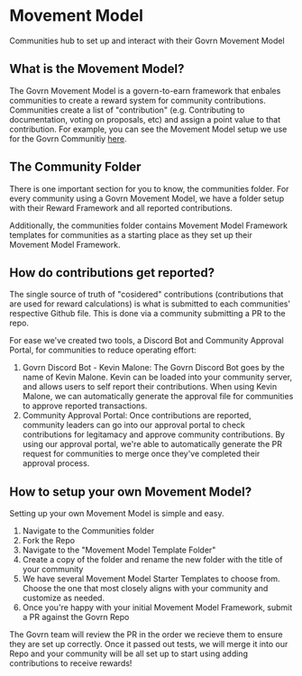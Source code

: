 # Movement Model
Communities hub to set up and interact with their Govrn Movement Model

## What is the Movement Model?
The Govrn Movement Model is a govern-to-earn framework that enbales communities to create a reward system for community contributions.  Communities create a list of "contribution" (e.g. Contributing to documentation, voting on proposals, etc) and assign a point value to that contribution.  For example, you can see the Movement Model setup we use for the Govrn Communitiy [here](https://github.com/Govrn-HQ/foundation/blob/main/Govrn-Movement-Model.csv).

## The Community Folder
There is one important section for you to know, the communities folder.  For every community using a Govrn Movement Model, we have a folder setup with their Reward Framework and all reported contributions. 

Additionally, the communities folder contains Movement Model Framework templates for communities as a starting place as they set up their Movement Model Framework.

## How do contributions get reported?
The single source of truth of "cosidered" contributions (contributions that are used for reward calculations) is what is submitted to each communities' respective Github file.  This is done via a community submitting a PR to the repo.

For ease we've created two tools, a Discord Bot and Community Approval Portal, for communities to reduce operating effort:
1. Govrn Discord Bot - Kevin Malone:  The Govrn Discord Bot goes by the name of Kevin Malone.  Kevin can be loaded into your community server, and allows users to self report their contributions.  When using Kevin Malone, we can automatically generate the approval file for communities to approve reported transactions.
2. Community Approval Portal:  Once contributions are reported, community leaders can go into our approval portal to check contributions for legitamacy and approve community contributions.  By using our approval portal, we're able to automatically generate the PR request for communities to merge once they've completed their approval process.

## How to setup your own Movement Model?
Setting up your own Movement Model is simple and easy.

1. Navigate to the Communities folder
2. Fork the Repo
3. Navigate to the "Movement Model Template Folder"
4. Create a copy of the folder and rename the new folder with the title of your community
5. We have several Movement Model Starter Templates to choose from.  Choose the one that most closely aligns with your community and customize as needed.
6. Once you're happy with your initial Movement Model Framework, submit a PR against the Govrn Repo

The Govrn team will review the PR in the order we recieve them to ensure they are set up correctly.  Once it passed out tests, we will merge it into our Repo and your community will be all set up to start using adding contributions to receive rewards!
